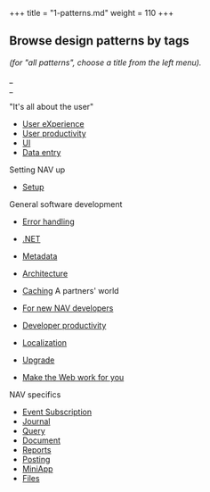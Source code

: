 +++
title = "1-patterns.md"
weight = 110
+++
## Browse design patterns by tags

_(for "all patterns", choose a title from the left menu)._

_  
_

"It's all about the user"

* [User eXperience][anchor0]
* [User productivity][anchor1]
* [UI][anchor2]
* [Data entry][anchor3]

Setting NAV up

* [Setup][anchor4]

General software development

* [Error handling][anchor5]
* [.NET][anchor6]
* [Metadata][anchor7]
* [Architecture][anchor8]
* [Caching][anchor9]
A partners' world

* [For new NAV developers][anchor10]
* [Developer productivity][anchor11]
* [Localization][anchor12]
* [Upgrade][anchor13]
* [Make the Web work for you][anchor14]

NAV specifics

* [Event Subscription][anchor15]
* [Journal][anchor16]
* [Query][anchor17]
* [Document][anchor18]
* [Reports][anchor19]
* [Posting][anchor20]
* [MiniApp][anchor21]
* [Files ][anchor22]



[anchor0]: /nav/w/designpatterns/tags/UI/User%2bexperience
[anchor1]: /nav/w/designpatterns/tags/User%2bProductivity
[anchor2]: /nav/w/designpatterns/tags/UI
[anchor3]: /nav/w/designpatterns/tags/data%2bentry
[anchor4]: /nav/w/designpatterns/tags/setup
[anchor5]: /nav/w/designpatterns/tags/error%2bhandling
[anchor6]: /nav/w/designpatterns/tags/-NET
[anchor7]: /nav/w/designpatterns/tags/Metadata
[anchor8]: /nav/w/designpatterns/tags/architecture
[anchor9]: /nav/w/designpatterns/tags/Caching
[anchor10]: /nav/w/designpatterns/tags/For%2bnew%2bNAV%2bdevelopers
[anchor11]: /nav/w/designpatterns/tags/developer%2bproductivity
[anchor12]: /nav/w/designpatterns/tags/Localization
[anchor13]: /nav/w/designpatterns/tags/upgrade
[anchor14]: /nav/w/designpatterns/tags/web
[anchor15]: /nav/w/designpatterns/tags/Event%2bSubscription
[anchor16]: /nav/w/designpatterns/tags/journal
[anchor17]: /nav/w/designpatterns/tags/query
[anchor18]: /nav/w/designpatterns/tags/document
[anchor19]: /nav/w/designpatterns/tags/reports
[anchor20]: /nav/w/designpatterns/tags/posting
[anchor21]: /nav/w/designpatterns/tags/miniapp
[anchor22]: /nav/w/designpatterns/tags/files
